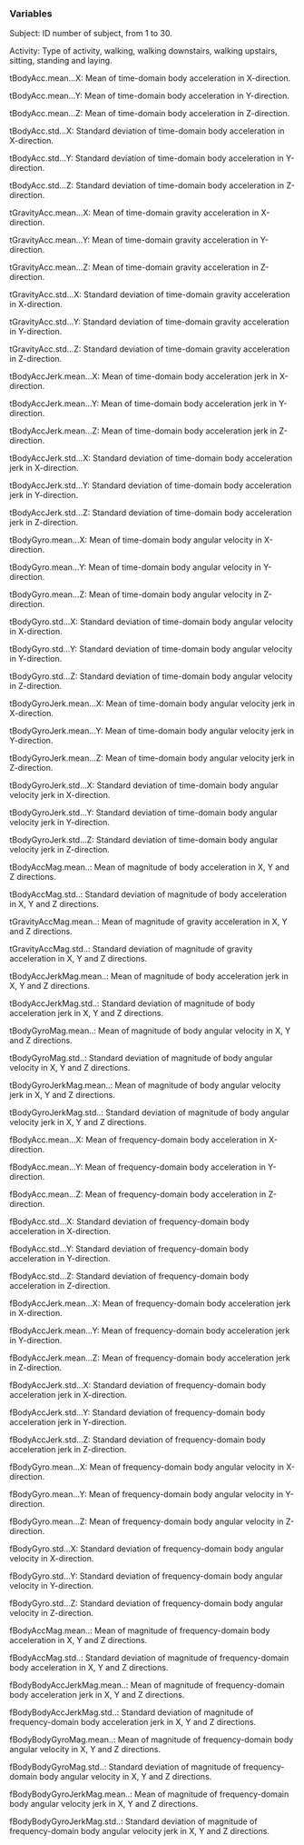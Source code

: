### Variables

Subject: ID number of subject, from 1 to 30.

Activity: Type of activity, walking, walking downstairs, walking
upstairs, sitting, standing and laying.

tBodyAcc.mean…X: Mean of time-domain body acceleration in X-direction.

tBodyAcc.mean…Y: Mean of time-domain body acceleration in Y-direction.

tBodyAcc.mean…Z: Mean of time-domain body acceleration in Z-direction.

tBodyAcc.std…X: Standard deviation of time-domain body acceleration in
X-direction.

tBodyAcc.std…Y: Standard deviation of time-domain body acceleration in
Y-direction.

tBodyAcc.std…Z: Standard deviation of time-domain body acceleration in
Z-direction.

tGravityAcc.mean…X: Mean of time-domain gravity acceleration in
X-direction.

tGravityAcc.mean…Y: Mean of time-domain gravity acceleration in
Y-direction.

tGravityAcc.mean…Z: Mean of time-domain gravity acceleration in
Z-direction.

tGravityAcc.std…X: Standard deviation of time-domain gravity
acceleration in X-direction.

tGravityAcc.std…Y: Standard deviation of time-domain gravity
acceleration in Y-direction.

tGravityAcc.std…Z: Standard deviation of time-domain gravity
acceleration in Z-direction.

tBodyAccJerk.mean…X: Mean of time-domain body acceleration jerk in
X-direction.

tBodyAccJerk.mean…Y: Mean of time-domain body acceleration jerk in
Y-direction.

tBodyAccJerk.mean…Z: Mean of time-domain body acceleration jerk in
Z-direction.

tBodyAccJerk.std…X: Standard deviation of time-domain body acceleration
jerk in X-direction.

tBodyAccJerk.std…Y: Standard deviation of time-domain body acceleration
jerk in Y-direction.

tBodyAccJerk.std…Z: Standard deviation of time-domain body acceleration
jerk in Z-direction.

tBodyGyro.mean…X: Mean of time-domain body angular velocity in
X-direction.

tBodyGyro.mean…Y: Mean of time-domain body angular velocity in
Y-direction.

tBodyGyro.mean…Z: Mean of time-domain body angular velocity in
Z-direction.

tBodyGyro.std…X: Standard deviation of time-domain body angular velocity
in X-direction.

tBodyGyro.std…Y: Standard deviation of time-domain body angular velocity
in Y-direction.

tBodyGyro.std…Z: Standard deviation of time-domain body angular velocity
in Z-direction.

tBodyGyroJerk.mean…X: Mean of time-domain body angular velocity jerk in
X-direction.

tBodyGyroJerk.mean…Y: Mean of time-domain body angular velocity jerk in
Y-direction.

tBodyGyroJerk.mean…Z: Mean of time-domain body angular velocity jerk in
Z-direction.

tBodyGyroJerk.std…X: Standard deviation of time-domain body angular
velocity jerk in X-direction.

tBodyGyroJerk.std…Y: Standard deviation of time-domain body angular
velocity jerk in Y-direction.

tBodyGyroJerk.std…Z: Standard deviation of time-domain body angular
velocity jerk in Z-direction.

tBodyAccMag.mean..: Mean of magnitude of body acceleration in X, Y and Z
directions.

tBodyAccMag.std..: Standard deviation of magnitude of body acceleration
in X, Y and Z directions.

tGravityAccMag.mean..: Mean of magnitude of gravity acceleration in X, Y
and Z directions.

tGravityAccMag.std..: Standard deviation of magnitude of gravity
acceleration in X, Y and Z directions.

tBodyAccJerkMag.mean..: Mean of magnitude of body acceleration jerk in
X, Y and Z directions.

tBodyAccJerkMag.std..: Standard deviation of magnitude of body
acceleration jerk in X, Y and Z directions.

tBodyGyroMag.mean..: Mean of magnitude of body angular velocity in X, Y
and Z directions.

tBodyGyroMag.std..: Standard deviation of magnitude of body angular
velocity in X, Y and Z directions.

tBodyGyroJerkMag.mean..: Mean of magnitude of body angular velocity jerk
in X, Y and Z directions.

tBodyGyroJerkMag.std..: Standard deviation of magnitude of body angular
velocity jerk in X, Y and Z directions.

fBodyAcc.mean…X: Mean of frequency-domain body acceleration in
X-direction.

fBodyAcc.mean…Y: Mean of frequency-domain body acceleration in
Y-direction.

fBodyAcc.mean…Z: Mean of frequency-domain body acceleration in
Z-direction.

fBodyAcc.std…X: Standard deviation of frequency-domain body acceleration
in X-direction.

fBodyAcc.std…Y: Standard deviation of frequency-domain body acceleration
in Y-direction.

fBodyAcc.std…Z: Standard deviation of frequency-domain body acceleration
in Z-direction.

fBodyAccJerk.mean…X: Mean of frequency-domain body acceleration jerk in
X-direction.

fBodyAccJerk.mean…Y: Mean of frequency-domain body acceleration jerk in
Y-direction.

fBodyAccJerk.mean…Z: Mean of frequency-domain body acceleration jerk in
Z-direction.

fBodyAccJerk.std…X: Standard deviation of frequency-domain body
acceleration jerk in X-direction.

fBodyAccJerk.std…Y: Standard deviation of frequency-domain body
acceleration jerk in Y-direction.

fBodyAccJerk.std…Z: Standard deviation of frequency-domain body
acceleration jerk in Z-direction.

fBodyGyro.mean…X: Mean of frequency-domain body angular velocity in
X-direction.

fBodyGyro.mean…Y: Mean of frequency-domain body angular velocity in
Y-direction.

fBodyGyro.mean…Z: Mean of frequency-domain body angular velocity in
Z-direction.

fBodyGyro.std…X: Standard deviation of frequency-domain body angular
velocity in X-direction.

fBodyGyro.std…Y: Standard deviation of frequency-domain body angular
velocity in Y-direction.

fBodyGyro.std…Z: Standard deviation of frequency-domain body angular
velocity in Z-direction.

fBodyAccMag.mean..: Mean of magnitude of frequency-domain body
acceleration in X, Y and Z directions.

fBodyAccMag.std..: Standard deviation of magnitude of frequency-domain
body acceleration in X, Y and Z directions.

fBodyBodyAccJerkMag.mean..: Mean of magnitude of frequency-domain body
acceleration jerk in X, Y and Z directions.

fBodyBodyAccJerkMag.std..: Standard deviation of magnitude of
frequency-domain body acceleration jerk in X, Y and Z directions.

fBodyBodyGyroMag.mean..: Mean of magnitude of frequency-domain body
angular velocity in X, Y and Z directions.

fBodyBodyGyroMag.std..: Standard deviation of magnitude of
frequency-domain body angular velocity in X, Y and Z directions.

fBodyBodyGyroJerkMag.mean..: Mean of magnitude of frequency-domain body
angular velocity jerk in X, Y and Z directions.

fBodyBodyGyroJerkMag.std..: Standard deviation of magnitude of
frequency-domain body angular velocity jerk in X, Y and Z directions.
